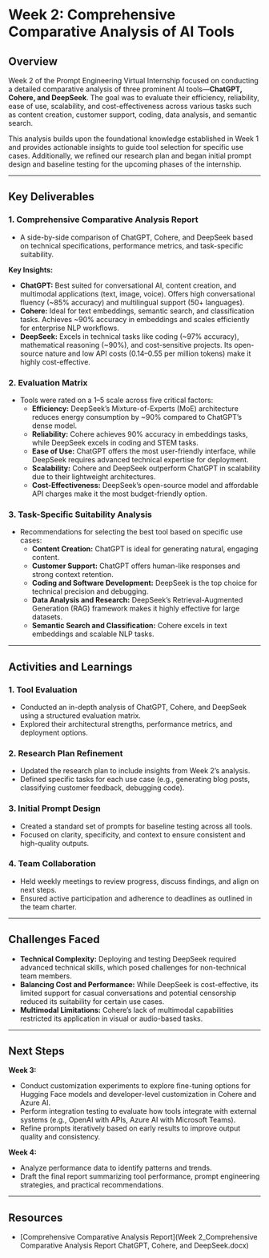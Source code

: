 # Week 2: Comprehensive Comparative Analysis of AI Tools

## Overview

Week 2 of the Prompt Engineering Virtual Internship focused on conducting a detailed comparative analysis of three prominent AI tools—**ChatGPT, Cohere, and DeepSeek**. The goal was to evaluate their efficiency, reliability, ease of use, scalability, and cost-effectiveness across various tasks such as content creation, customer support, coding, data analysis, and semantic search.

This analysis builds upon the foundational knowledge established in Week 1 and provides actionable insights to guide tool selection for specific use cases. Additionally, we refined our research plan and began initial prompt design and baseline testing for the upcoming phases of the internship.

---

## Key Deliverables

### 1. Comprehensive Comparative Analysis Report

- A side-by-side comparison of ChatGPT, Cohere, and DeepSeek based on technical specifications, performance metrics, and task-specific suitability.

**Key Insights:**

- **ChatGPT:** Best suited for conversational AI, content creation, and multimodal applications (text, image, voice). Offers high conversational fluency (~85% accuracy) and multilingual support (50+ languages).
- **Cohere:** Ideal for text embeddings, semantic search, and classification tasks. Achieves ~90% accuracy in embeddings and scales efficiently for enterprise NLP workflows.
- **DeepSeek:** Excels in technical tasks like coding (~97% accuracy), mathematical reasoning (~90%), and cost-sensitive projects. Its open-source nature and low API costs ($0.14–$0.55 per million tokens) make it highly cost-effective.

### 2. Evaluation Matrix

- Tools were rated on a 1–5 scale across five critical factors:
  - **Efficiency:** DeepSeek’s Mixture-of-Experts (MoE) architecture reduces energy consumption by ~90% compared to ChatGPT’s dense model.
  - **Reliability:** Cohere achieves 90% accuracy in embeddings tasks, while DeepSeek excels in coding and STEM tasks.
  - **Ease of Use:** ChatGPT offers the most user-friendly interface, while DeepSeek requires advanced technical expertise for deployment.
  - **Scalability:** Cohere and DeepSeek outperform ChatGPT in scalability due to their lightweight architectures.
  - **Cost-Effectiveness:** DeepSeek’s open-source model and affordable API charges make it the most budget-friendly option.

### 3. Task-Specific Suitability Analysis

- Recommendations for selecting the best tool based on specific use cases:
  - **Content Creation:** ChatGPT is ideal for generating natural, engaging content.
  - **Customer Support:** ChatGPT offers human-like responses and strong context retention.
  - **Coding and Software Development:** DeepSeek is the top choice for technical precision and debugging.
  - **Data Analysis and Research:** DeepSeek’s Retrieval-Augmented Generation (RAG) framework makes it highly effective for large datasets.
  - **Semantic Search and Classification:** Cohere excels in text embeddings and scalable NLP tasks.

---

## Activities and Learnings

### 1. Tool Evaluation

- Conducted an in-depth analysis of ChatGPT, Cohere, and DeepSeek using a structured evaluation matrix.
- Explored their architectural strengths, performance metrics, and deployment options.

### 2. Research Plan Refinement

- Updated the research plan to include insights from Week 2’s analysis.
- Defined specific tasks for each use case (e.g., generating blog posts, classifying customer feedback, debugging code).

### 3. Initial Prompt Design

- Created a standard set of prompts for baseline testing across all tools.
- Focused on clarity, specificity, and context to ensure consistent and high-quality outputs.

### 4. Team Collaboration

- Held weekly meetings to review progress, discuss findings, and align on next steps.
- Ensured active participation and adherence to deadlines as outlined in the team charter.

---

## Challenges Faced

- **Technical Complexity:** Deploying and testing DeepSeek required advanced technical skills, which posed challenges for non-technical team members.
- **Balancing Cost and Performance:** While DeepSeek is cost-effective, its limited support for casual conversations and potential censorship reduced its suitability for certain use cases.
- **Multimodal Limitations:** Cohere’s lack of multimodal capabilities restricted its application in visual or audio-based tasks.

---

## Next Steps

**Week 3:**
- Conduct customization experiments to explore fine-tuning options for Hugging Face models and developer-level customization in Cohere and Azure AI.
- Perform integration testing to evaluate how tools integrate with external systems (e.g., OpenAI with APIs, Azure AI with Microsoft Teams).
- Refine prompts iteratively based on early results to improve output quality and consistency.

**Week 4:**
- Analyze performance data to identify patterns and trends.
- Draft the final report summarizing tool performance, prompt engineering strategies, and practical recommendations.

---

## Resources

- [Comprehensive Comparative Analysis Report](Week 2_Comprehensive Comparative Analysis Report ChatGPT, Cohere, and DeepSeek.docx)
